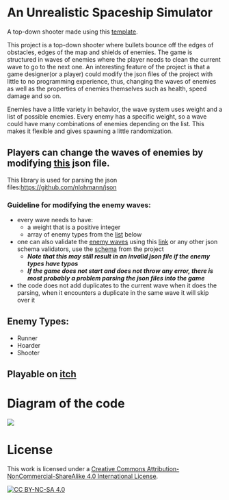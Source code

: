 # An Unrealistic Spaceship Simulator
A top-down shooter made using this [template](https://www.3dgep.com/wp-content/uploads/2019/08/TheTemplate.zip).

This project is a top-down shooter where bullets bounce off the edges of obstacles, edges of the map and shields of enemies. The game is structured in waves of enemies where the player needs to clean the current wave to go to the next one. An interesting feature of the project is that a game designer(or a player) could modify the json files of the project with little to no programming experience, thus, changing the waves of enemies as well as the properties of enemies themselves such as health, speed damage and so on.

Enemies have a little variety in behavior, the wave system uses weight and a list of possible enemies. Every enemy has a specific weight, so a wave could have many combinations of enemies depending on the list. This makes it flexible and gives spawning a little randomization.​
## Players can change the waves of enemies by modifying [this](json/enemy_waves.json) json file.
This library is used for parsing the json files:https://github.com/nlohmann/json
### Guideline for modifying the enemy waves:
- every wave needs to have:
  - a weight that is a positive integer
  - array of enemy types from the [list](https://github.com/OneBogdan01/TopDownShooter/edit/master/README.md#enemy-types) below
- one can also validate the [enemy waves](json/enemy_waves.json) using this [link](https://www.jsonschemavalidator.net/s/9zhf3M4W) or any other json schema validators, use the [schema](json/schema.json) from the project 
  - ***Note that this may still result in an invalid json file if the enemy types have typos***
  - ***If the game does not start and does not throw any error, there is most probably a problem parsing the json files into the game***
- the code does not add duplicates to the current wave when it does the parsing, when it encounters a duplicate in the same wave it will skip over it

## Enemy Types:
- Runner
- Hoarder
- Shooter

## Playable on [itch](https://tycro-games.itch.io/auss)

# Diagram of the code
![](https://github.com/OneBogdan01/TopDownShooter/blob/master/Diagram/Game.png)

# License
This work is licensed under a
[Creative Commons Attribution-NonCommercial-ShareAlike 4.0 International License][cc-by-nc-sa].

[![CC BY-NC-SA 4.0][cc-by-nc-sa-image]][cc-by-nc-sa]

[cc-by-nc-sa]: http://creativecommons.org/licenses/by-nc-sa/4.0/
[cc-by-nc-sa-image]: https://licensebuttons.net/l/by-nc-sa/4.0/88x31.png
[cc-by-nc-sa-shield]: https://img.shields.io/badge/License-CC%20BY--NC--SA%204.0-lightgrey.svg
